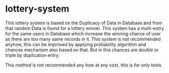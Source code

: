 # lottery-system
This lottery system is based on the Duplicacy of Data in Database and from that random Data is found for a lottery winner.
This system has a multi-entry for the same users in Database which increase the winning chance of user as there are too many same records in it.
This system is not recommended anyhow, this can be improved by applying probability algorithm and chances mechanism also based on that.
But in this chances are double or triple by duplication entry.

This method is not recommended any how at any cost, this is for only tests.
